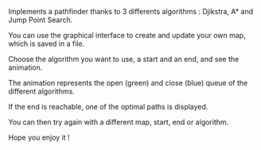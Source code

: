Implements a pathfinder thanks to 3 differents algorithms : Djikstra, A* and Jump Point Search.

You can use the graphical interface to create and update your own map, which is saved in a file.

Choose the algorithm you want to use, a start and an end, and see the animation.

The animation represents the open (green) and close (blue) queue of the different algorithms.

If the end is reachable, one of the optimal paths is displayed.

You can then try again with a different map, start, end or algorithm.

Hope you enjoy it !
